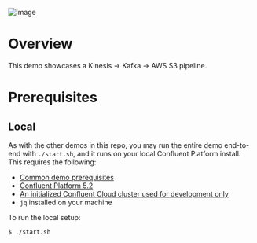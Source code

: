 ![image](../images/confluent-logo-300-2.png)

# Overview

This demo showcases a Kinesis -> Kafka -> AWS S3 pipeline.

# Prerequisites

## Local

As with the other demos in this repo, you may run the entire demo end-to-end with `./start.sh`, and it runs on your local Confluent Platform install.  This requires the following:

* [Common demo prerequisites](https://github.com/confluentinc/examples#prerequisites)
* [Confluent Platform 5.2](https://www.confluent.io/download/)
* [An initialized Confluent Cloud cluster used for development only](https://confluent.cloud)
* `jq` installed on your machine

To run the local setup:

```bash
$ ./start.sh
```

